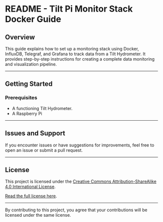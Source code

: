 # README - Tilt Pi Monitor Stack Docker Guide

## Overview
This guide explains how to set up a monitoring stack using Docker, InfluxDB, Telegraf, and Grafana to track data from a Tilt Hydrometer. It provides step-by-step instructions for creating a complete data monitoring and visualization pipeline.

---

## Getting Started

### Prerequisites
- A functioning Tilt Hydrometer.
- A Raspberry Pi

---

## Issues and Support
If you encounter issues or have suggestions for improvements, feel free to open an issue or submit a pull request.

---

## License

This project is licensed under the [Creative Commons Attribution-ShareAlike 4.0 International License](LICENSE.md).


[Read the full license here](https://creativecommons.org/licenses/by-sa/4.0/).

---

By contributing to this project, you agree that your contributions will be licensed under the same license.

